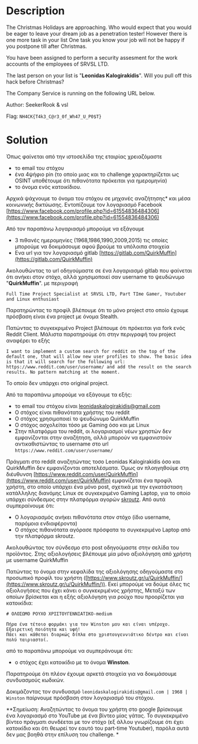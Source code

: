 # Description

The Christmas Holidays are approaching. Who would expect that you would be eager to leave your dream job as a penetration tester!
However there is one more task in your list One task you know your job will not be happy if you postpone till after Christmas.

You have been assigned to perform a security assesment for the work accounts of the employees of SRVSL  LTD.

The last person on your list is "**Leonidas  Kalogirakidis**".
Will you pull off this hack before Christmas?

The Company Service is running on the following URL below.

<!-- Screenshot of service -->

Author: SeekerRook & vsl

Flag: `NH4CK{T4k3_C@r3_0f_Wh47_U_P0$T} `

# Solution
Όπως φαίνεται από την ιστοσελίδα της εταιρίας χρειαζόμαστε
- το email του στόχου
- ένα 4ψήφιο pin (το οποίο μιας και το challenge χαρακτηρίζεται ως OSINT υποθέτουμε ότι πιθανότατα πρόκειται για ημερομηνία)
- το όνομα ενός κατοικίδιου.

Αρχικά ψάχνουμε το όνομα του στόχου σε μηχανές αναζήτησης\* και μέσα κοινωνικής δικτύωσης.
Εντοπίζουμε τον λογαριασμό Facebook [https://www.facebook.com/profile.php?id=61554836484306](https://www.facebook.com/profile.php?id=61554836484306)

Από τον παραπάνω λογαριασμό μπορούμε να εξάγουμε
- 3 πιθανές ημερομηνίες (1968,1986,1990,2009,2015) τις οποίες μπορούμε να δοκιμάσουμε αφού βρούμε τα υπόλοιπα στοιχεία
- Ενα url για τον λογαριασμό gitlab [https://gitlab.com/QuirkMuffin](https://gitlab.com/QuirkMuffin)

Ακολουθώντας το url οδηγούμαστε σε ένα λογαριασμό gitlab που φαίνεται ότι ανήκει στον στόχο, αλλά χρησιμοποιεί σαν username το ψευδώνυμο "**QuirkMuffin**".
με περιγραφή
```
Full Time Project Specialist at SRVSL LTD, Part TIme Gamer, Youtuber and Linux enthusiast
```

Παρατηρώντας το προφίλ βλέπουμε ότι το μόνο prοject στο οποίο έχουμε πρόσβαση είναι ένα project με όνομα Stealth.

Πατώντας το συγκεκριμένο Project βλέπουμε ότι πρόκειται για fork ενός Reddit Client. Μάλιστα παρατηρούμε ότι στην περιγραφή του project αναφέρει το εξής
```
I want to implement a custom search for reddit on the top of the default one, that will allow new user profiles to show. The basic idea is that it will search for the following url: https://www.reddit.com/user/username/ and add the result on the search results. No pattern matching at the moment.
```
Το οποίο δεν υπάρχει στο original project.


Από τα παραπάνω μπορούμε να εξάγουμε τα εξής:

- το email του στόχου είναι leonidaskalogirakidis@gmail.com
- Ο στόχος είναι πιθανότατα χρήστης του reddit
- Ο στόχος χρησιμοποιεί το ψευδώνυμο QuirkMuffin
- Ο στόχος ασχολείται τόσο με Gaming όσο και με Linux
- Στην πλατφόρμα του reddit, οι λογαριασμοί νέων χρηστών δεν εμφανίζονται στην αναζήτηση, αλλά μπορούν να εμφανιστούν αντικαθιστώντας το username στο url `https://www.reddit.com/user/username/`

Πράγματι στο reddit αναζητώντας τοσο Leonidas Kalogirakidis όσο και QuirkMuffin δεν εμφανίζονται αποτελέσματα. Όμως αν πλοηγηθούμε στη διέυθυνση [https://www.reddit.com/user/QuirkMuffin](https://www.reddit.com/user/QuirkMuffin) εμφανίζεται ένα προφίλ χρήστη, στο οποίο υπάρχει ένα μόνο post, σχετικά με την εγκατάσταση κατάλληλης διανόμης Linux σε συγκεκριμένο Gaming Laptop, για το οποίο υπάρχει σύνδεσμος στην πλατφόρμα αγορών [skroutz](https://www.skroutz.gr/s/42799863/MSI-Cyborg-15-A12VF-271XPL-15-6-FHD-144Hz-i7-12650H-16GB-512GB-SSD-GeForce-RTX-4060-No-OS-US-Keyboard.html).
Από αυτά συμπεραίνουμε ότι:
- Ο λογαριασμός ανήκει πιθανότατα στον στόχο (ίδιο username, παρόμοια ενδιαφέροντα)
- Ο στόχος πιθανότατα αγόρασε πρόσφατα το συγκεκριμένο Laptop από την πλατφόρμα skroutz.

Ακολουθώντας τον σύνδεσμο στο post οδηγούμαστε στην σελίδα του προϊόντος. Στης αξιολογήσεις βλέπουμε μία μόνο αξιολόγηση από χρήστη με username QuirkMuffin

Πατώντας το όνομα στην κεφαλίδα της αξιολόγησης οδηγούμαστε στο προσωπικό προφίλ του χρήστη ([https://www.skroutz.gr/u/QuirkMuffin/](https://www.skroutz.gr/u/QuirkMuffin/)). Εκεί μπορούμε να δούμε όλες τις αξιολογήσεις που έχει κάνει ο συγκεκριμένος χρήστης, Μεταξύ των οποίων βρίσκεται και η εξής αξιολόγηση για ρούχο που προορίζεται για κατοικίδια:

```
# ΟΛΟΣΩΜΟ ΡΟΥΧΟ ΧΡΙΣΤΟΥΓΕΝΝΙΑΤΙΚΟ-medium

Πήρα ένα τέτοιο φορμάκι για τον Winston μου και είναι υπέροχο.
Εξαιρετική ποιότητα και υφή!
Πάει και κάθεται διαρκώς δίπλα στο χριστουγεννιάτικο δέντρο και είναι πολύ ταιριαστοί.
```

από το παραπάνω μπορούμε να συμπεράνουμε ότι:
- ο στόχος έχει κατοικίδιο με το όνομα **Winston**.

Παρατηρούμε ότι πλέον έχουμε αρκετά στοιχεία για να δοκιμάσουμε συνδυασμούς κωδικών.

Δοκιμάζοντας τον συνδυασμό `leonidaskalogirakidis@gmail.com | 1968 | Winston` παίρνουμε πρόσβαση στον λογαριασμό του στόχου.

*\*Σημείωση: Αναζητώντας το όνομα του χρήστη στο google βρίσκουμε ένα λογαριασμό στο YouTube με ένα βίντεο μίας γάτας. Το συγκεκριμένο βίντεο πράγματι συνδέεται με τον στόχο (εξ άλλου γνωρίζουμε ότι έχει κατοικίδιο και ότι θεωρεί τον εαυτό του part-time Youtuber), παρόλα αυτά δεν μας βοηθά στην επίλυση του challenge.
*

